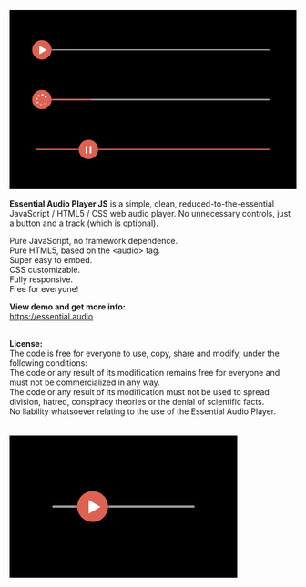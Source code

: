 <a href="https://essential.audio" target="_blank"><img src="https://github.com/Freeedle/Essential-Audio-Player/blob/main/screenshots/Essential_Audio_Player_Screenshot_3.jpg" alt="Essential Audio Player JS is a simple, clean, reduced-to-the-essential JavaScript / HTML5 / CSS web audio player."></a>

<strong>Essential Audio Player JS</strong> is a simple, clean, reduced-to-the-essential JavaScript / HTML5 / CSS web audio player. No unnecessary controls, just a button and a track (which is optional).

Pure JavaScript, no framework dependence.<br />
Pure HTML5, based on the &lt;audio&gt; tag.<br />
Super easy to embed.<br />
CSS customizable.<br />
Fully responsive.<br />
Free for everyone!<br />

<strong>View demo and get more info:</strong><br />
https://essential.audio

<br />
<strong>License:</strong><br />
The code is free for everyone to use, copy, share and modify, under the following conditions:<br />
The code or any result of its modification remains free for everyone and must not be commercialized in any way.<br />
The code or any result of its modification must not be used to spread division, hatred, conspiracy theories or the denial of scientific facts.<br />
No liability whatsoever relating to the use of the Essential Audio Player.

<br />
<br />
<br />
<a href="https://essential.audio" target="_blank"><img src="https://github.com/Freeedle/Essential-Audio-Player/blob/main/screenshots/Essential_Audio_Player_Screenshot_1_small.jpg" alt="Essential Audio Player JS is a simple, clean, reduced-to-the-essential JavaScript / HTML5 / CSS web audio player."></a>
